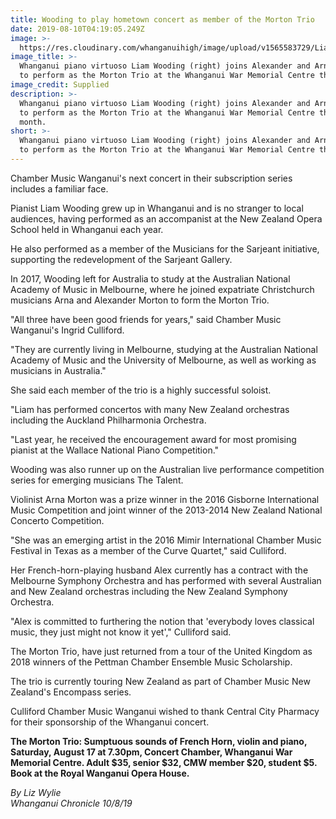 ```yaml
---
title: Wooding to play hometown concert as member of the Morton Trio
date: 2019-08-10T04:19:05.249Z
image: >-
  https://res.cloudinary.com/whanganuihigh/image/upload/v1565583729/Liam_Wooding.Chron_10.8.19.jpg
image_title: >-
  Whanganui piano virtuoso Liam Wooding (right) joins Alexander and Arna Morton
  to perform as the Morton Trio at the Whanganui War Memorial Centre this month.
image_credit: Supplied
description: >-
  Whanganui piano virtuoso Liam Wooding (right) joins Alexander and Arna Morton
  to perform as the Morton Trio at the Whanganui War Memorial Centre this
  month. 
short: >-
  Whanganui piano virtuoso Liam Wooding (right) joins Alexander and Arna Morton
  to perform as the Morton Trio at the Whanganui War Memorial Centre this month.
---
```

Chamber Music Wanganui's next concert in their subscription series includes a familiar face.

Pianist Liam Wooding grew up in Whanganui and is no stranger to local audiences, having performed as an accompanist at the New Zealand Opera School held in Whanganui each year.

He also performed as a member of the Musicians for the Sarjeant initiative, supporting the redevelopment of the Sarjeant Gallery.

In 2017, Wooding left for Australia to study at the Australian National Academy of Music in Melbourne, where he joined expatriate Christchurch musicians Arna and Alexander Morton to form the Morton Trio.

"All three have been good friends for years," said Chamber Music Wanganui's Ingrid Culliford.

"They are currently living in Melbourne, studying at the Australian National Academy of Music and the University of Melbourne, as well as working as musicians in Australia."

She said each member of the trio is a highly successful soloist.

"Liam has performed concertos with many New Zealand orchestras including the Auckland Philharmonia Orchestra.

"Last year, he received the encouragement award for most promising pianist at the Wallace National Piano Competition."

Wooding was also runner up on the Australian live performance competition series for emerging musicians The Talent.

Violinist Arna Morton was a prize winner in the 2016 Gisborne International Music Competition and joint winner of the 2013-2014 New Zealand National Concerto Competition.

"She was an emerging artist in the 2016 Mimir International Chamber Music Festival in Texas as a member of the Curve Quartet," said Culliford.

Her French-horn-playing husband Alex currently has a contract with the Melbourne Symphony Orchestra and has performed with several Australian and New Zealand orchestras including the New Zealand Symphony Orchestra.

"Alex is committed to furthering the notion that 'everybody loves classical music, they just might not know it yet'," Culliford said.

The Morton Trio, have just returned from a tour of the United Kingdom as 2018 winners of the Pettman Chamber Ensemble Music Scholarship.

The trio is currently touring New Zealand as part of Chamber Music New Zealand's Encompass series.

Culliford Chamber Music Wanganui wished to thank Central City Pharmacy for their sponsorship of the Whanganui concert.

**The Morton Trio: Sumptuous sounds of French Horn, violin and piano, Saturday, August 17 at 7.30pm, Concert Chamber, Whanganui War Memorial Centre. Adult $35, senior $32, CMW member $20, student $5. Book at the Royal Wanganui Opera House.**

_By Liz Wylie_  
_Whanganui Chronicle 10/8/19_
